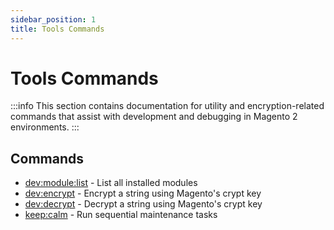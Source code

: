 ```yaml
---
sidebar_position: 1
title: Tools Commands
---
```


# Tools Commands

:::info
This section contains documentation for utility and encryption-related commands that assist with development and debugging in Magento 2 environments.
:::

## Commands

- [dev:module:list](./dev-module-list.md) - List all installed modules
- [dev:encrypt](./dev-encrypt.md) - Encrypt a string using Magento's crypt key
- [dev:decrypt](./dev-decrypt.md) - Decrypt a string using Magento's crypt key
- [keep:calm](./keep-calm.md) - Run sequential maintenance tasks
